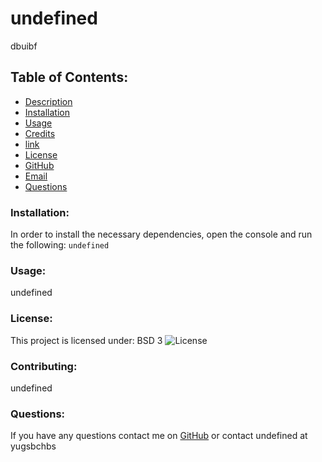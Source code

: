 # undefined  
    
dbuibf
## Table of Contents:
    
* [Description](#Description)
* [Installation](#installation)
* [Usage](#usageInfo)
* [Credits](#Credits)
* [link](#link)
* [License](#license)
* [GitHub](#github)
* [Email](#email)
* [Questions](#questions)

### Installation:
In order to install the necessary dependencies, open the console and run the following:
```undefined```
### Usage:
undefined
### License:
This project is licensed under:
BSD 3 ![License](https://img.shields.io/badge/License-BSD%203--Clause-blue.svg)
### Contributing:
undefined
### Questions:
If you have any questions contact me on [GitHub](https://github.com/undefined) or contact 
undefined at yugsbchbs  
     